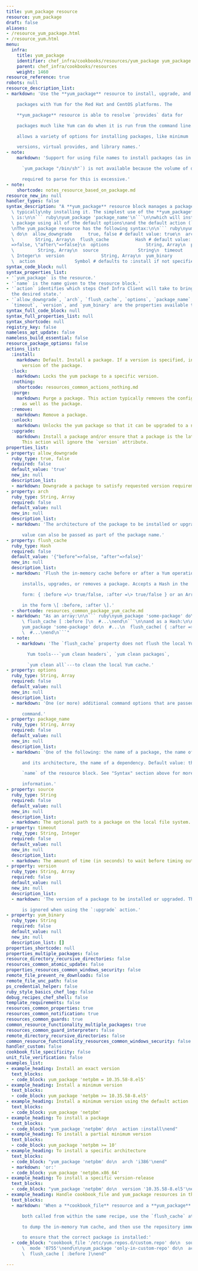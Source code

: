 ```yaml
---
title: yum_package resource
resource: yum_package
draft: false
aliases:
- /resource_yum_package.html
- /resource_yum.html
menu:
  infra:
    title: yum_package
    identifier: chef_infra/cookbooks/resources/yum_package yum_package
    parent: chef_infra/cookbooks/resources
    weight: 1460
resource_reference: true
robots: null
resource_description_list:
- markdown: 'Use the **yum_package** resource to install, upgrade, and remove

    packages with Yum for the Red Hat and CentOS platforms. The

    **yum_package** resource is able to resolve `provides` data for

    packages much like Yum can do when it is run from the command line. This

    allows a variety of options for installing packages, like minimum

    versions, virtual provides, and library names.'
- note:
    markdown: 'Support for using file names to install packages (as in

      `yum_package "/bin/sh"`) is not available because the volume of data

      required to parse for this is excessive.'
- note:
    shortcode: notes_resource_based_on_package.md
resource_new_in: null
handler_types: false
syntax_description: "A **yum_package** resource block manages a package on a node,\
  \ typically\nby installing it. The simplest use of the **yum_package** resource\
  \ is:\n\n``` ruby\nyum_package 'package_name'\n```\n\nwhich will install the named\
  \ package using all of the default options\nand the default action (`:install`).\n\
  \nThe yum_package resource has the following syntax:\n\n``` ruby\nyum_package 'name'\
  \ do\n  allow_downgrade      true, false # default value: true\n  arch         \
  \        String, Array\n  flush_cache          Hash # default value: {\"before\"\
  =>false, \"after\"=>false}\n  options              String, Array\n  package_name\
  \         String, Array\n  source               String\n  timeout              String,\
  \ Integer\n  version              String, Array\n  yum_binary           String\n\
  \  action               Symbol # defaults to :install if not specified\nend\n```"
syntax_code_block: null
syntax_properties_list:
- '`yum_package` is the resource.'
- '`name` is the name given to the resource block.'
- '`action` identifies which steps Chef Infra Client will take to bring the node into
  the desired state.'
- '`allow_downgrade`, `arch`, `flush_cache`, `options`, `package_name`, `source`,
  `timeout`, `version`, and `yum_binary` are the properties available to this resource.'
syntax_full_code_block: null
syntax_full_properties_list: null
syntax_shortcode: null
registry_key: false
nameless_apt_update: false
nameless_build_essential: false
resource_package_options: false
actions_list:
  :install:
    markdown: Default. Install a package. If a version is specified, install the specified
      version of the package.
  :lock:
    markdown: Locks the yum package to a specific version.
  :nothing:
    shortcode: resources_common_actions_nothing.md
  :purge:
    markdown: Purge a package. This action typically removes the configuration files
      as well as the package.
  :remove:
    markdown: Remove a package.
  :unlock:
    markdown: Unlocks the yum package so that it can be upgraded to a newer version.
  :upgrade:
    markdown: Install a package and/or ensure that a package is the latest version.
      This action will ignore the `version` attribute.
properties_list:
- property: allow_downgrade
  ruby_type: true, false
  required: false
  default_value: 'true'
  new_in: null
  description_list:
  - markdown: Downgrade a package to satisfy requested version requirements.
- property: arch
  ruby_type: String, Array
  required: false
  default_value: null
  new_in: null
  description_list:
  - markdown: 'The architecture of the package to be installed or upgraded. This

      value can also be passed as part of the package name.'
- property: flush_cache
  ruby_type: Hash
  required: false
  default_value: '{"before"=>false, "after"=>false}'
  new_in: null
  description_list:
  - markdown: 'Flush the in-memory cache before or after a Yum operation that

      installs, upgrades, or removes a package. Accepts a Hash in the

      form: { :before =\> true/false, :after =\> true/false } or an Array

      in the form \[ :before, :after \].'
  - shortcode: resources_common_package_yum_cache.md
  - markdown: "As an array:\n\n``` ruby\nyum_package 'some-package' do\n  #...\n \
      \ flush_cache [ :before ]\n  #...\nend\n```\n\nand as a Hash:\n\n``` ruby\n\
      yum_package 'some-package' do\n  #...\n  flush_cache( { :after => true } )\n\
      \  #...\nend\n```"
  - note:
    - markdown: 'The `flush_cache` property does not flush the local Yum cache! Use

        Yum tools---`yum clean headers`, `yum clean packages`,

        `yum clean all`---to clean the local Yum cache.'
- property: options
  ruby_type: String, Array
  required: false
  default_value: null
  new_in: null
  description_list:
  - markdown: 'One (or more) additional command options that are passed to the

      command.'
- property: package_name
  ruby_type: String, Array
  required: false
  default_value: null
  new_in: null
  description_list:
  - markdown: 'One of the following: the name of a package, the name of a package

      and its architecture, the name of a dependency. Default value: the

      `name` of the resource block. See "Syntax" section above for more

      information.'
- property: source
  ruby_type: String
  required: false
  default_value: null
  new_in: null
  description_list:
  - markdown: The optional path to a package on the local file system.
- property: timeout
  ruby_type: String, Integer
  required: false
  default_value: null
  new_in: null
  description_list:
  - markdown: The amount of time (in seconds) to wait before timing out.
- property: version
  ruby_type: String, Array
  required: false
  default_value: null
  new_in: null
  description_list:
  - markdown: 'The version of a package to be installed or upgraded. This property

      is ignored when using the `:upgrade` action.'
- property: yum_binary
  ruby_type: String
  required: false
  default_value: null
  new_in: null
  description_list: []
properties_shortcode: null
properties_multiple_packages: false
resource_directory_recursive_directories: false
resources_common_atomic_update: false
properties_resources_common_windows_security: false
remote_file_prevent_re_downloads: false
remote_file_unc_path: false
ps_credential_helper: false
ruby_style_basics_chef_log: false
debug_recipes_chef_shell: false
template_requirements: false
resources_common_properties: true
resources_common_notification: true
resources_common_guards: true
common_resource_functionality_multiple_packages: true
resources_common_guard_interpreter: false
remote_directory_recursive_directories: false
common_resource_functionality_resources_common_windows_security: false
handler_custom: false
cookbook_file_specificity: false
unit_file_verification: false
examples_list:
- example_heading: Install an exact version
  text_blocks:
  - code_block: yum_package 'netpbm = 10.35.58-8.el5'
- example_heading: Install a minimum version
  text_blocks:
  - code_block: yum_package 'netpbm >= 10.35.58-8.el5'
- example_heading: Install a minimum version using the default action
  text_blocks:
  - code_block: yum_package 'netpbm'
- example_heading: To install a package
  text_blocks:
  - code_block: "yum_package 'netpbm' do\n  action :install\nend"
- example_heading: To install a partial minimum version
  text_blocks:
  - code_block: yum_package 'netpbm >= 10'
- example_heading: To install a specific architecture
  text_blocks:
  - code_block: "yum_package 'netpbm' do\n  arch 'i386'\nend"
  - markdown: 'or:'
  - code_block: yum_package 'netpbm.x86_64'
- example_heading: To install a specific version-release
  text_blocks:
  - code_block: "yum_package 'netpbm' do\n  version '10.35.58-8.el5'\nend"
- example_heading: Handle cookbook_file and yum_package resources in the same recipe
  text_blocks:
  - markdown: 'When a **cookbook_file** resource and a **yum_package** resource are

      both called from within the same recipe, use the `flush_cache` attribute

      to dump the in-memory Yum cache, and then use the repository immediately

      to ensure that the correct package is installed:'
  - code_block: "cookbook_file '/etc/yum.repos.d/custom.repo' do\n  source 'custom'\n\
      \  mode '0755'\nend\n\nyum_package 'only-in-custom-repo' do\n  action :install\n\
      \  flush_cache [ :before ]\nend"

---
```

